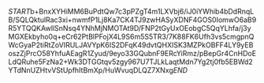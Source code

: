 $START$b+BnxXYHiMM6BuPdtQw7c3pPZgT4m1LXVbj6/iJ0iYWhib4bDdRnqLB/SQLQktulRac3xi+nwmfP1Lj8Ka7CK4TJ9zwHASyXDNF4GOS0IomwO6aB9R5YTQQKAwIlSnNsq4YNhMjNMOTAt9D/FNP2tGyUxOEobgC5QqYLhfa/j3yMGXEkbyho0q+eCr62PtBlPFojX4L9S6m5S5TR3/7K88FK6Ufh3vs5cmgpnQWcGyaP2tiRtZoVIRULJAVYpK6IS2DFqK49dvtQHXISK3MZPkOBFF4LY9yEBoszZjPrcO58YhfuAEagR1Zyud/9eyo33GQubnF9ERcYiRmz/pBepGr4CnHDoELdQRuhe5FzNa2+Wk3DTGGtqv5zgy967U7TJLkLaqtMdn7Yg2tj0fb5EBWd2YTdNnUZHtvVStUpfhItBmXp/HuWvuqDLQZ7XNxg$END$